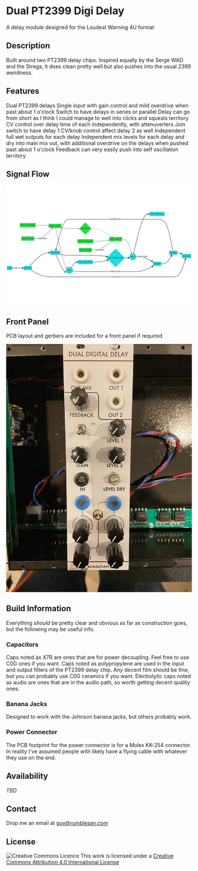# Dual PT2399 Digi Delay

A delay module designed for the Loudest Warning 4U format


## Description

Built around two PT2399 delay chips.
Inspired equally by the Serge WAD and the Strega, it does clean pretty well but also pushes into the usual 2399 weirdness.

## Features

Dual PT2399 delays
Single input with gain control and mild overdrive when past about 1 o'clock
Switch to have delays in series or parallel
Delay can go from short as I think I could manage to well into clicks and squeals territory
CV control over delay time of each independently, with attenuverters
Join switch to have delay 1 CV/knob control affect delay 2 as well
Independent full wet outputs for each delay
Independent mix levels for each delay and dry into main mix out, with additional overdrive on the delays when pushed past about 1 o'clock
Feedback can very easily push into self oscillation territory

## Signal Flow

![Signal flow diagram](./images/signalflow.png)

## Front Panel

PCB layout and gerbers are included for a front panel if required

![Module front panel](./images/panel.jpg)

## Build Information

Everything *should* be pretty clear and obvious as far as construction goes, but the following may be useful info.

### Capacitors

Caps noted as X7R are ones that are for power decoupling. Feel free to use C0G ones if you want.
Caps noted as polypropylene are used in the input and output filters of the PT2399 delay chip. Any decent film should be fine, but you can probably use C0G ceramics if you want.
Electrolytic caps noted as audio are ones that are in the audio path, so worth getting decent quality ones.

### Banana Jacks

Designed to work with the Johnson banana jacks, but others probably work.

### Power Connector

The PCB footprint for the power connector is for a Molex KK-254 connector. In reality I've assumed people with likely have a flying cable with whatever they use on the end.

## Availability

*TBD*

## Contact

Drop me an email at guy@rumblesan.com


## License

![Creative Commons Licence]("https://i.creativecommons.org/l/by/4.0/88x31.png")
This work is licensed under a [Creative Commons Attribution 4.0 International License]("http://creativecommons.org/licenses/by/4.0/")
